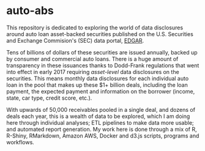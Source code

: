 # auto-abs

This repository is dedicated to exploring the world of data disclosures around auto loan asset-backed securities published on the U.S. Securities and Exchange Commision's (SEC) data portal, [EDGAR](https://www.sec.gov/edgar.shtml).

Tens of billions of dollars of these securities are issued annually, backed up by consumer and commercial auto loans. There is a huge amount of transparency in these issuances thanks to Dodd-Frank regulations that went into effect in early 2017 requiring *asset-level* data disclosures on the securities. This means monthly data disclosures for each individual auto loan in the pool that makes up these $1+ billion deals, including the loan payment, the expected payment and information on the borrower (income, state, car type, credit score, etc.).

With upwards of 50,000 receivables pooled in a single deal, and dozens of deals each year, this is a wealth of data to be explored, which I am doing here through individual analyses; ETL pipelines to make data more usable; and automated report generation. My work here is done through a mix of R, R-Shiny, RMarkdown, Amazon AWS, Docker and d3.js scripts, programs and workflows.
 
